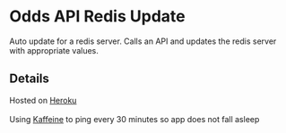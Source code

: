 # Odds API Redis Update

Auto update for a redis server. Calls an API and updates the redis server with appropriate values.


## Details

Hosted on [Heroku](https://www.heroku.com/)\
\
Using [Kaffeine](https://github.com/romainbutteaud/Kaffeine) to ping every 30 minutes so app does not fall asleep
